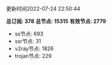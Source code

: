 更新时间2022-07-24 22:50:44

**总订阅: 378**
**总节点: 15315**
**有效节点: 2779**
- ss节点: 693
- ssr节点: 31
- v2ray节点: 1826
- trojan节点: 229
